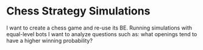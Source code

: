 # Chess Strategy Simulations

I want to create a chess game and re-use its BE. Running simulations with equal-level bots I want to analyze questions such as: what openings tend to have a higher winning probability?
